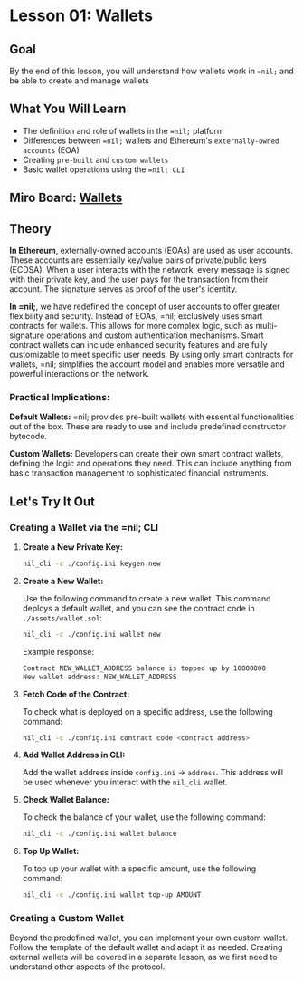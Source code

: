# Lesson 01: Wallets

## Goal

By the end of this lesson, you will understand how wallets work in `=nil;` and be able to create and manage wallets

## What You Will Learn

- The definition and role of wallets in the `=nil;` platform
- Differences between `=nil;` wallets and Ethereum's `externally-owned accounts` (EOA)
- Creating `pre-built` and `custom wallets`
- Basic wallet operations using the `=nil; CLI`

## Miro Board: [Wallets](https://miro.com/app/board/uXjVK2qLHgs=/?share_link_id=796809756836)

## Theory

**In Ethereum**, externally-owned accounts (EOAs) are used as user accounts. These accounts are essentially key/value pairs of private/public keys (ECDSA). When a user interacts with the network, every message is signed with their private key, and the user pays for the transaction from their account. The signature serves as proof of the user's identity.

**In =nil;**, we have redefined the concept of user accounts to offer greater flexibility and security. Instead of EOAs, =nil; exclusively uses smart contracts for wallets. This allows for more complex logic, such as multi-signature operations and custom authentication mechanisms. Smart contract wallets can include enhanced security features and are fully customizable to meet specific user needs. By using only smart contracts for wallets, =nil; simplifies the account model and enables more versatile and powerful interactions on the network.

### Practical Implications:
**Default Wallets:** =nil; provides pre-built wallets with essential functionalities out of the box. These are ready to use and include predefined constructor bytecode.

**Custom Wallets:** Developers can create their own smart contract wallets, defining the logic and operations they need. This can include anything from basic transaction management to sophisticated financial instruments.

## Let's Try It Out

### Creating a Wallet via the =nil; CLI

1. **Create a New Private Key:**

   ```bash
   nil_cli -c ./config.ini keygen new
   ```

1. **Create a New Wallet:**

   Use the following command to create a new wallet. This command deploys a default wallet, and you can see the contract code in `./assets/wallet.sol`:
   ```bash
   nil_cli -c ./config.ini wallet new
   ```

   Example response:
   ```bash
   Contract NEW_WALLET_ADDRESS balance is topped up by 10000000
   New wallet address: NEW_WALLET_ADDRESS
   ```

2. **Fetch Code of the Contract:**

   To check what is deployed on a specific address, use the following command:

   ```bash
   nil_cli -c ./config.ini contract code <contract address>
   ```
   
3. **Add Wallet Address in CLI:**

   Add the wallet address inside `config.ini` -> `address`. This address will be used whenever you interact with the `nil_cli` wallet.

4. **Check Wallet Balance:**

   To check the balance of your wallet, use the following command:
   ```bash
   nil_cli -c ./config.ini wallet balance
   ```

5. **Top Up Wallet:**

   To top up your wallet with a specific amount, use the following command:
   ```bash
   nil_cli -c ./config.ini wallet top-up AMOUNT
   ```

### Creating a Custom Wallet

Beyond the predefined wallet, you can implement your own custom wallet. Follow the template of the default wallet and adapt it as needed. Creating external wallets will be covered in a separate lesson, as we first need to understand other aspects of the protocol.

